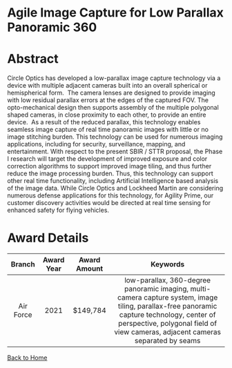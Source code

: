 
Agile Image Capture for Low Parallax Panoramic 360
==================================================

# Abstract


Circle Optics has developed a low-parallax image capture technology via a device with multiple adjacent cameras built into an overall spherical or hemispherical form.  The camera lenses are designed to provide imaging with low residual parallax errors at the edges of the captured FOV. The opto-mechanical design then supports assembly of the multiple polygonal shaped cameras, in close proximity to each other, to provide an entire device.  As a result of the reduced parallax, this technology enables seamless image capture of real time panoramic images with little or no image stitching burden. This technology can be used for numerous imaging applications, including for security, surveillance, mapping, and entertainment. With respect to the present SBIR / STTR proposal, the Phase I research will target the development of improved exposure and color correction algorithms to support improved image tiling, and thus further reduce the image processing burden. Thus, this technology can support other real time functionality, including Artificial Intelligence based analysis of the image data. While Circle Optics and Lockheed Martin are considering numerous defense applications for this technology, for Agility Prime, our customer discovery activities would be directed at real time sensing for enhanced safety for flying vehicles.  

# Award Details

|Branch|Award Year|Award Amount|Keywords|
| :---: | :---: | :---: | :---: |
|Air Force|2021|$149,784|low-parallax, 360-degree panoramic imaging, multi-camera capture system, image tiling, parallax-free panoramic capture technology, center of perspective, polygonal field of view cameras, adjacent cameras separated by seams|
  
  


[Back to Home](https://github.com/chrischow/dod_sbir_awards#1788)